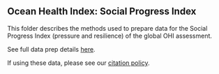 ## Ocean Health Index: Social Progress Index

This folder describes the methods used to prepare data for the Social Progress Index (pressure and resilience) of the global OHI assessment.

See full data prep details [here](https://raw.githack.com/OHI-Science/ohiprep_v2019/gh-pages/globalprep/prs_res_spi/v2019/spi_dataprep.html).

If using these data, please see our [citation policy](http://ohi-science.org/citation-policy/).

